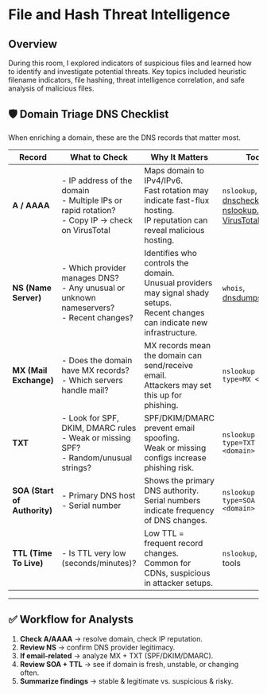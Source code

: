 # File and Hash Threat Intelligence
## Overview
During this room, I explored indicators of suspicious files and learned how to identify and investigate potential threats. Key topics included heuristic filename indicators, file hashing, threat intelligence correlation, and safe analysis of malicious files.

## 🛡️ Domain Triage DNS Checklist

When enriching a domain, these are the DNS records that matter most.  

| Record | What to Check | Why It Matters | Tools |
|--------|---------------|----------------|-------|
| **A / AAAA** | - IP address of the domain <br>- Multiple IPs or rapid rotation? <br>- Copy IP → check on VirusTotal | Maps domain to IPv4/IPv6. <br>Fast rotation may indicate fast-flux hosting. <br>IP reputation can reveal malicious hosting. | `nslookup`, [dnschecker.org](https://dnschecker.org), [nslookup.io](https://nslookup.io), [VirusTotal](https://virustotal.com) |
| **NS (Name Server)** | - Which provider manages DNS? <br>- Any unusual or unknown nameservers? <br>- Recent changes? | Identifies who controls the domain. <br>Unusual providers may signal shady setups. <br>Recent changes can indicate new infrastructure. | `whois`, [dnsdumpster.com](https://dnsdumpster.com) |
| **MX (Mail Exchange)** | - Does the domain have MX records? <br>- Which servers handle mail? | MX records mean the domain can send/receive email. <br>Attackers may set this up for phishing. | `nslookup -type=MX <domain>` |
| **TXT** | - Look for SPF, DKIM, DMARC rules <br>- Weak or missing SPF? <br>- Random/unusual strings? | SPF/DKIM/DMARC prevent email spoofing. <br>Weak or missing configs increase phishing risk. | `nslookup -type=TXT <domain>` |
| **SOA (Start of Authority)** | - Primary DNS host <br>- Serial number | Shows the primary DNS authority. <br>Serial numbers indicate frequency of DNS changes. | `nslookup -type=SOA <domain>` |
| **TTL (Time To Live)** | - Is TTL very low (seconds/minutes)? | Low TTL = frequent record changes. <br>Common for CDNs, suspicious in attacker setups. | `nslookup`, DNS tools |

---

## ✅ Workflow for Analysts
1. **Check A/AAAA** → resolve domain, check IP reputation.  
2. **Review NS** → confirm DNS provider legitimacy.  
3. **If email-related** → analyze MX + TXT (SPF/DKIM/DMARC).  
4. **Review SOA + TTL** → see if domain is fresh, unstable, or changing often.  
5. **Summarize findings** → stable & legitimate vs. suspicious & risky.  
